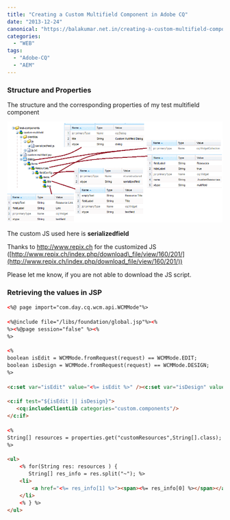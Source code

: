 ```yaml
---
title: "Creating a Custom Multifield Component in Adobe CQ"
date: "2013-12-24"
canonical: "https://balakumar.net.in/creating-a-custom-multifield-component-in-adobe-cq/"
categories: 
  - "WEB"
tags: 
  - "Adobe-CQ"
  - "AEM"
---
```


### Structure and Properties

The structure and the corresponding properties of my test multifield component

![dialog-properties](./images/dialog-properties.png)

The custom JS used here is **serializedfield**

Thanks to http://www.repix.ch for the customized JS ([http://www.repix.ch/index.php/download\_file/view/160/201/](http://www.repix.ch/index.php/download_file/view/160/201/))

Please let me know, if you are not able to download the JS script.

### Retrieving the values in JSP

```html
<%@ page import="com.day.cq.wcm.api.WCMMode"%>

<%@include file="/libs/foundation/global.jsp"%><%
%><%@page session="false" %><%
%>

<%
boolean isEdit = WCMMode.fromRequest(request) == WCMMode.EDIT;
boolean isDesign = WCMMode.fromRequest(request) == WCMMode.DESIGN;
%>

<c:set var="isEdit" value="<%= isEdit %>" /><c:set var="isDesign" value="<%= isDesign %>" />

<c:if test="${isEdit || isDesign}">
   <cq:includeClientLib categories="custom.components"/>
</c:if>

<%
String[] resources = properties.get("customResources",String[].class);
%>

<ul>
    <% for(String res: resources ) {
       String[] res_info = res.split("~"); %>
    <li>
        <a href="<%= res_info[1] %>"><span><%= res_info[0] %></span></a>
    </li>
    <% } %>
</ul>
```
